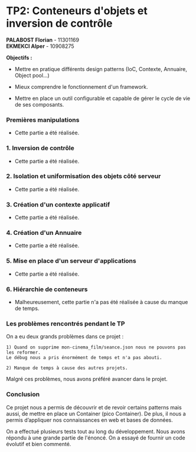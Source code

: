 TP2: Conteneurs d'objets et inversion de contrôle
=================================================

**PALABOST Florian**  - 11301169   
**EKMEKCI Alper** - 10908275

**Objectifs :**

- Mettre en pratique différents design patterns (IoC, Contexte, Annuaire, Object pool...) 

- Mieux comprendre le fonctionnement d'un framework. 

- Mettre en place un outil configurable et capable de gérer le cycle de vie de ses composants.

### Premières manipulations

* Cette partie a été réalisée.

### 1. Inversion de contrôle

* Cette partie a été réalisée.

### 2. Isolation et uniformisation des objets côté serveur

* Cette partie a été réalisée.

### 3. Création d'un contexte applicatif

* Cette partie a été réalisée.

### 4. Création d'un Annuaire

* Cette partie a été réalisée.

### 5. Mise en place d'un serveur d'applications

* Cette partie a été réalisée.

### 6. Hiérarchie de conteneurs

*  Malheureusement, cette partie n'a pas été réalisée à cause du manque de temps.

### Les problèmes rencontrés pendant le TP

On a eu deux grands problèmes dans ce projet :

    1) Quand on supprime mon-cinema_film/seance.json nous ne pouvons pas les reformer.
    Le débug nous a pris énormément de temps et n'a pas abouti.
    
    2) Manque de temps à cause des autres projets.
    
Malgré ces problèmes, nous avons préféré avancer dans le projet.

### Conclusion

Ce projet nous a permis de découvrir et de revoir certains patterns mais aussi, de mettre en place un Container (pico Container).  De plus, il nous a permis d’appliquer nos connaissances en web et bases de données. 

On a effectué plusieurs tests tout au long du développement. Nous avons répondu à une grande partie de l'énoncé. On a essayé de fournir un code évolutif et bien commenté.